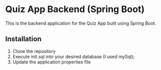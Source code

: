 # Quiz App Backend (Spring Boot)

This is the backend application for the Quiz App built using Spring Boot.

## Installation

1. Clone the repository
2. Execute init.sql into your desired database (I used mySql);
3. Update the application properties file